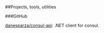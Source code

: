 ##Projects, tools, utilities

###GitHub

[danesparza/consul-api](https://github.com/danesparza/consul-api): .NET client for consul.